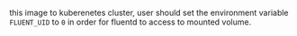 this image to kuberenetes cluster, user should set the environment variable `FLUENT_UID` to `0` in order for fluentd to access to mounted volume.